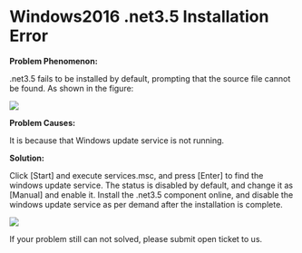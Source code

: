 # Windows2016 .net3.5 Installation Error
**Problem Phenomenon:**

.net3.5 fails to be installed by default, prompting that the source file cannot be found. As shown in the figure:

![](https://github.com/jdcloudcom/cn/blob/edit/image/Elastic-Compute/Virtual-Machine/Windows/Windows2016%E5%AE%89%E8%A3%85.net3.5%E6%8A%A5%E9%94%9901.png)

**Problem Causes:**

It is because that Windows update service is not running.



**Solution:**

Click [Start] and execute services.msc, and press [Enter] to find the windows update service. The status is disabled by default, and change it as [Manual] and enable it. Install the .net3.5 component online, and disable the windows update service as per demand after the installation is complete.

![](https://github.com/jdcloudcom/cn/blob/edit/image/Elastic-Compute/Virtual-Machine/Windows/Windows2016%E5%AE%89%E8%A3%85.net3.5%E6%8A%A5%E9%94%9902.png)

If your problem still can not solved, please submit open ticket to us.
